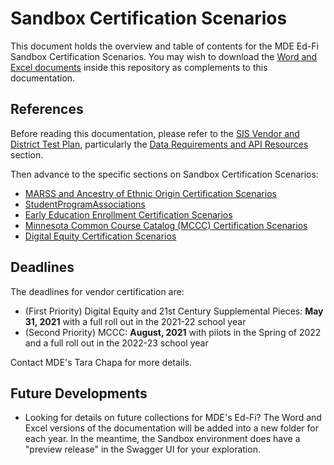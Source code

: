 # Sandbox Certification Scenarios
This document holds the overview and table of contents for the MDE Ed-Fi Sandbox Certification Scenarios. You may wish to download the [Word and Excel documents](https://github.com/mn-mde-edfi/MDE-EdFi-Documentation/tree/master/2021-22%20MDE%20Ed-Fi%20Documentation) inside this repository as complements to this documentation.

## References
Before reading this documentation, please refer to the [SIS Vendor and District Test Plan](sis_test_plan_a_toc.md), particularly the [Data Requirements and API Resources](sis_test_plan_c_data_reqs.md) section.

Then advance to the specific sections on Sandbox Certification Scenarios:
- [MARSS and Ancestry of Ethnic Origin Certification Scenarios](sandbox_cert_b_marss.md)
- [StudentProgramAssociations](sandbox_cert_c_spas.md)
- [Early Education Enrollment Certification Scenarios](sandbox_cert_d_earlyed.md)
- [Minnesota Common Course Catalog (MCCC) Certification Scenarios](sandbox_cert_e_mccc.md)
- [Digital Equity Certification Scenarios](sandbox_cert_f_digital_equity.md)

## Deadlines
The deadlines for vendor certification are: 
- (First Priority) Digital Equity and 21st Century Supplemental Pieces: **May 31, 2021** with a full roll out in the 2021-22 school year
- (Second Priority) MCCC: **August, 2021** with pilots in the Spring of 2022 and a full roll out in the 2022-23 school year 

Contact MDE's Tara Chapa for more details.

## Future Developments
- Looking for details on future collections for MDE's Ed-Fi? The Word and Excel versions of the documentation will be added into a new folder for each year. In the meantime, the Sandbox environment does have a "preview release" in the Swagger UI for your exploration.